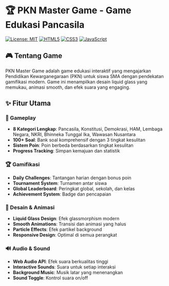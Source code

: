 # 🏆 PKN Master Game - Game Edukasi Pancasila

[![License: MIT](https://img.shields.io/badge/License-MIT-yellow.svg)](https://opensource.org/licenses/MIT)
[![HTML5](https://img.shields.io/badge/HTML5-E34F26?style=flat&logo=html5&logoColor=white)](https://developer.mozilla.org/en-US/docs/Web/HTML)
[![CSS3](https://img.shields.io/badge/CSS3-1572B6?style=flat&logo=css3&logoColor=white)](https://developer.mozilla.org/en-US/docs/Web/CSS)
[![JavaScript](https://img.shields.io/badge/JavaScript-F7DF1E?style=flat&logo=javascript&logoColor=black)](https://developer.mozilla.org/en-US/docs/Web/JavaScript)

## 🎮 Tentang Game

PKN Master Game adalah game edukasi interaktif yang mengajarkan Pendidikan Kewarganegaraan (PKN) untuk siswa SMA dengan pendekatan gamifikasi modern. Game ini menampilkan desain liquid glass yang memukau, animasi smooth, dan efek suara yang engaging.

## ✨ Fitur Utama

### 🎯 Gameplay
- **8 Kategori Lengkap**: Pancasila, Konstitusi, Demokrasi, HAM, Lembaga Negara, NKRI, Bhinneka Tunggal Ika, Wawasan Nusantara
- **100+ Soal**: Bank soal komprehensif dengan 3 tingkat kesulitan
- **Sistem Poin**: Poin berbeda berdasarkan tingkat kesulitan
- **Progress Tracking**: Simpan kemajuan dan statistik

### 🏆 Gamifikasi
- **Daily Challenges**: Tantangan harian dengan bonus poin
- **Tournament System**: Turnamen antar siswa
- **Global Leaderboard**: Peringkat global, sekolah, dan kelas
- **Achievement System**: Badge dan pencapaian

### 🎨 Desain & Animasi
- **Liquid Glass Design**: Efek glassmorphism modern
- **Smooth Animations**: Transisi dan animasi yang halus
- **Particle Effects**: Efek partikel background
- **Responsive Design**: Optimal di semua perangkat

### 🔊 Audio & Sound
- **Web Audio API**: Efek suara berkualitas tinggi
- **Interactive Sounds**: Suara untuk setiap interaksi
- **Background Music**: Musik latar yang menenangkan
- **Sound Toggle**: Kontrol suara on/off
